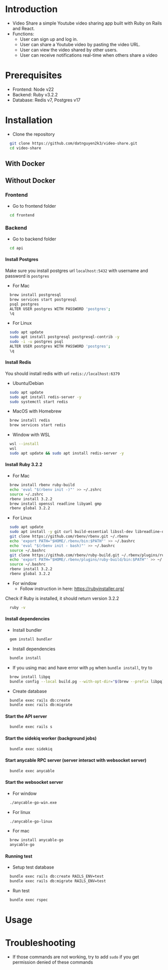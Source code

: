 # Introduction

- Video Share a simple Youtube video sharing app built with Ruby on Rails and React.
- Functions:
  - User can sign up and log in.
  - User can share a Youtube video by pasting the video URL.
  - User can view the video shared by other users.
  - User can receive notifications real-time when others share a video

# Prerequisites
  - Frontend: Node v22
  - Backend: Ruby v3.2.2
  - Database: Redis v7, Postgres v17

# Installation

- Clone the repository
```bash
  git clone https://github.com/datnguyen2k3/video-share.git
  cd video-share
```

## With Docker

## Without Docker

### Frontend
- Go to frontend folder
```bash
  cd frontend
```

### Backend
- Go to backend folder
```bash
  cd api
```

#### Install Postgres

Make sure you install postgres url `localhost:5432` with username and password is `postgres`

- For Mac
```bash
  brew install postgresql
  brew services start postgresql
  psql postgres
  ALTER USER postgres WITH PASSWORD 'postgres';
  \q
```

- For Linux
```bash
  sudo apt update
  sudo apt install postgresql postgresql-contrib -y
  sudo -i -u postgres psql
  ALTER USER postgres WITH PASSWORD 'postgres';
  \q
```

#### Install Redis
You should install redis with url `redis://localhost:6379`
- Ubuntu/Debian
```bash
  sudo apt update
  sudo apt install redis-server -y
  sudo systemctl start redis
```
- MacOS with Homebrew
```bash
  brew install redis
  brew services start redis
```
- Window with WSL
```bash 
  wsl --install
  wsl
  sudo apt update && sudo apt install redis-server -y
```

#### Install Ruby 3.2.2
- For Mac
```bash
  brew install rbenv ruby-build
  echo 'eval "$(rbenv init -)"' >> ~/.zshrc
  source ~/.zshrc
  rbenv install 3.2.2
  brew install openssl readline libyaml gmp
  rbenv global 3.2.2
```

- For Linux
```bash
  sudo apt update
  sudo apt install -y git curl build-essential libssl-dev libreadline-dev zlib1g-dev
  git clone https://github.com/rbenv/rbenv.git ~/.rbenv
  echo 'export PATH="$HOME/.rbenv/bin:$PATH"' >> ~/.bashrc
  echo 'eval "$(rbenv init - bash)"' >> ~/.bashrc
  source ~/.bashrc
  git clone https://github.com/rbenv/ruby-build.git ~/.rbenv/plugins/ruby-build
  echo 'export PATH="$HOME/.rbenv/plugins/ruby-build/bin:$PATH"' >> ~/.bashrc
  source ~/.bashrc
  rbenv install 3.2.2
  rbenv global 3.2.2
```

- For window
  + Follow instruction in here: https://rubyinstaller.org/

Check if Ruby is installed, it should return version 3.2.2
```bash
  ruby -v
```

#### Install dependencies
- Install bundler
```bash
  gem install bundler
```

- Install dependencies
```bash
  bundle install
```

- If you using mac and have error with `pg` when `bundle install`, try to
```bash
  brew install libpq
  bundle config --local build.pg --with-opt-dir="$(brew --prefix libpq)"
```

- Create database
```bash
  bundle exec rails db:create
  bundle exec rails db:migrate
```

#### Start the API server
```bash
  bundle exec rails s
```

#### Start the sidekiq worker (background jobs)
```bash
  bundle exec sidekiq
```

#### Start anycable RPC server (server interact with websocket server)
```bash
  bundle exec anycable
```

#### Start the websocket server
- For window
```bash
  ./anycable-go-win.exe 
```

- For linux
```bash
  ./anycable-go-linux
```

- For mac
```bash
  brew install anycable-go
  anycable-go
```

#### Running test
- Setup test database
```bash
  bundle exec rails db:create RAILS_ENV=test
  bundle exec rails db:migrate RAILS_ENV=test
```

- Run test
```bash
  bundle exec rspec
```

# Usage

# Troubleshooting
- If those commands are not working, try to add `sudo` if you get permission denied of these commands